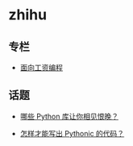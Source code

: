 # zhihu


## 专栏

- [面向工资编程](https://zhuanlan.zhihu.com/auxten)

## 话题

- [哪些 Python 库让你相见恨晚？](https://www.zhihu.com/question/24590883)

- [怎样才能写出 Pythonic 的代码？](https://www.zhihu.com/question/21408921/answer/129036707)
